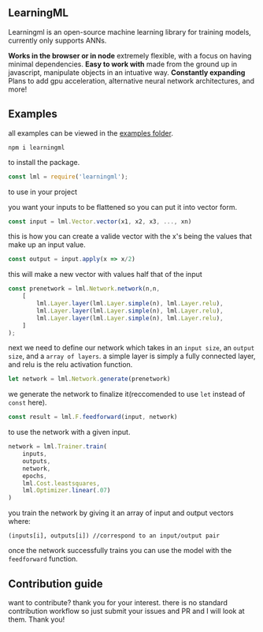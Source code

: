 ## LearningML

Learningml is an open-source machine learning library for training models, currently only supports ANNs.

**Works in the browser or in node**
extremely flexible, with a focus on having minimal dependencies.
**Easy to work with**
made from the ground up in javascript, manipulate objects in an intuative way.
**Constantly expanding**
Plans to add gpu acceleration, alternative neural network architectures, and more!

## Examples
all examples can be viewed in the [examples folder](https://github.com/RobertIsmo/learningml/tree/master/examples).

    npm i learningml
to install the package.

```js
const lml = require('learningml');
```
to use in your project

you want your inputs to be flattened so you can put it into vector form.
```js
const input = lml.Vector.vector(x1, x2, x3, ..., xn)
```
this is how you can create a valide vector with the x's being the values that make up an input value.

```js
const output = input.apply(x => x/2)
```
this will make a new vector with values half that of the input

```js
const prenetwork = lml.Network.network(n,n,
	[
		lml.Layer.layer(lml.Layer.simple(n), lml.Layer.relu),
		lml.Layer.layer(lml.Layer.simple(n), lml.Layer.relu),
		lml.Layer.layer(lml.Layer.simple(n), lml.Layer.relu),
	]
);
```
next we need to define our network which takes in an `input size`, an `output size`, and a `array of layers`. a simple layer is simply a fully connected layer, and relu is the relu activation function.

```js
let network = lml.Network.generate(prenetwork)
```
we generate the network to finalize it(reccomended to use `let` instead of `const` here).

```js
const result = lml.F.feedforward(input, network)
```
to use the network with a given input.

```js
network = lml.Trainer.train(
	inputs,
	outputs,
	network,
	epochs,
	lml.Cost.leastsquares,
	lml.Optimizer.linear(.07)
)
```
you train the network by giving it an array of input and output vectors where:
```
(inputs[i], outputs[i]) //correspond to an input/output pair
```

once the network successfully trains you can use the model with the `feedforward` function.

## Contribution guide
want to contribute? thank you for your interest. there is no standard contribution workflow so just submit your issues and PR and I will look at them. Thank you!